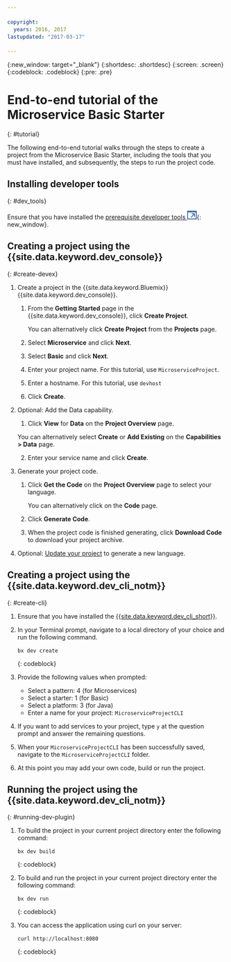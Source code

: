 ```yaml
---

copyright:
  years: 2016, 2017
lastupdated: "2017-03-17"

---
```

{:new_window: target="_blank"}
{:shortdesc: .shortdesc}
{:screen: .screen}
{:codeblock: .codeblock}
{:pre: .pre}

# End-to-end tutorial of the Microservice Basic Starter
{: #tutorial}

The following end-to-end tutorial walks through the steps to create a project from the Microservice Basic Starter, including the tools that you must have installed, and subsequently, the steps to run the project code.

## Installing developer tools
{: #dev_tools}

Ensure that you have installed the [prerequisite developer tools ![External link icon](../icons/launch-glyph.svg "External link icon")](get_code.html#prereq-dev-tools){: new_window}.


## Creating a project using the {{site.data.keyword.dev_console}}
{: #create-devex}

1. Create a project in the {{site.data.keyword.Bluemix}} {{site.data.keyword.dev_console}}.

	1. From the **Getting Started** page in the {{site.data.keyword.dev_console}}, click **Create Project**.

		You can alternatively click **Create Project** from the **Projects** page.

	2. Select **Microservice** and click **Next**.

	3. Select **Basic** and click **Next**.

	4. Enter your project name. For this tutorial, use `MicroserviceProject`.   

	5. Enter a hostname. For this tutorial, use `devhost` 
   
	6. Click **Create**.

2. Optional: Add the Data capability.

	1. Click **View** for **Data** on the **Project Overview** page.

      You can alternatively select **Create** or **Add Existing** on the **Capabilities > Data** page.

   2. Enter your service name and click **Create**.

3. Generate your project code.

	1. Click **Get the Code** on the **Project Overview** page to select your language.
   
		You can alternatively click on the **Code** page.
      
	2. Click **Generate Code**.
   
	3. When the project code is finished generating, click **Download Code** to download your project archive.

4. Optional: [Update your project](project_overview_page.html#update_language) to generate a new language.


## Creating a project using the {{site.data.keyword.dev_cli_notm}}
{: #create-cli}

1. Ensure that you have installed the [{{site.data.keyword.dev_cli_short}}](dev_cli.html).

2. In your Terminal prompt, navigate to a local directory of your choice and run the following command.
  
	```
	bx dev create
	```
	{: codeblock}

3. Provide the following values when prompted:

	* Select a pattern: 4 (for Microservices)
	* Select a starter: 1 (for Basic)
	* Select a platform: 3 (for Java)
	* Enter a name for your project: `MicroserviceProjectCLI`

4. If you want to add services to your project, type `y` at the question prompt and answer the remaining questions.

5. When your `MicroserviceProjectCLI` has been successfully saved, navigate to the `MicroserviceProjectCLI` folder.

6. At this point you may add your own code, build or run the project.
 
 
## Running the project using the {{site.data.keyword.dev_cli_notm}}
{: #running-dev-plugin}

1. To build the project in your current project directory enter the following command:

	```
	bx dev build
	```     
	{: codeblock}

2. To build and run the project in your current project directory enter the following command:

	```
	bx dev run
	```
	{: codeblock}	

3. You can access the application using curl on your server:

	```
	curl http://localhost:8080	
	```
	{: codeblock}
